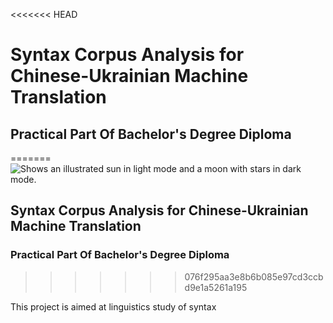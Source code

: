 <<<<<<< HEAD

# Syntax Corpus Analysis for Chinese-Ukrainian Machine Translation

## Practical Part Of Bachelor's Degree Diploma
=======
<picture>
  <source media="(prefers-color-scheme: dark)" srcset="/Users/anastasiiaburda/Desktop/syntax-corpus-analysis-uk-zh/renknu_logo.png">
  <source media="(prefers-color-scheme: light)" srcset="/Users/anastasiiaburda/Desktop/syntax-corpus-analysis-uk-zh/renknu_logo.png">
  <img alt="Shows an illustrated sun in light mode and a moon with stars in dark mode." src="https://user-images.githubusercontent.com/25423296/163456779-a8556205-d0a5-45e2-ac17-42d089e3c3f8.png">
</picture>

## Syntax Corpus Analysis for Chinese-Ukrainian Machine Translation

### Practical Part Of Bachelor's Degree Diploma
>>>>>>> 076f295aa3e8b6b085e97cd3ccbd9e1a5261a195


This project is aimed at linguistics study of syntax 
